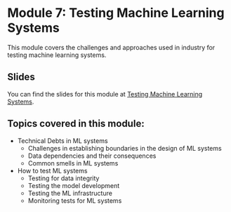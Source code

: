 # Module 7: Testing Machine Learning Systems

This module covers the challenges and approaches used in industry for testing machine learning systems. 

## Slides

You can find the slides for this module at [Testing Machine Learning Systems](09_testing_slides.pdf).


## Topics covered in this module:

- Technical Debts in ML systems
  - Challenges in establishing boundaries in the design of ML systems
  - Data dependencies and their consequences
  - Common smells in ML systems
- How to test ML systems
  - Testing for data integrity
  - Testing the model development
  - Testing the ML infrastructure
  - Monitoring tests for ML systems

